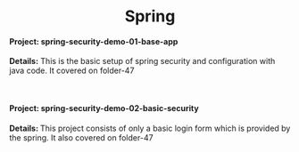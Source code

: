 <h1 align='center'>Spring</h1>

<h4><b>Project: </b>spring-security-demo-01-base-app</h4>
<p><b>Details:</b> This is the basic setup of spring security and configuration with java code. It covered on folder-47</p>  

<br>

<h4><b>Project: spring-security-demo-02-basic-security</b></h4>
<p><b>Details: </b>This project consists of only a basic login form which is provided by the spring. It also covered on folder-47</p>
